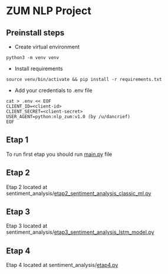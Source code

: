 # ZUM NLP Project
## Preinstall steps

- Create virtual environment

```shell
python3 -m venv venv
```
- Install requirements

```shell
source venv/bin/activate && pip install -r requirements.txt
```

- Add your credentials to .env file
```shell
cat > .env << EOF
CLIENT_ID=<client-id>
CLIENT_SECRET=<client-secret>
USER_AGENT=python:nlp_zum:v1.0 (by /u/dancrief)
EOF
```

## Etap 1
To run first etap you should run [main.py](main.py) file
## Etap 2
Etap 2 located at sentiment_analysis/[etap2_sentiment_analysis_classic_ml.py](sentiment_analysis%2Fetap2_sentiment_analysis_classic_ml.py)
## Etap 3
Etap 3 located at sentiment_analysis/[etap3_sentiment_analysis_lstm_model.py](sentiment_analysis%2Fetap3_sentiment_analysis_lstm_model.py)
## Etap 4
Etap 4 located at sentiment_analysis/[etap4.py](sentiment_analysis%2Fetap4.py)
